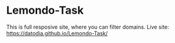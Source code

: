 # Lemondo-Task
This is full resposive site, where you can filter domains.
Live site:  https://datodia.github.io/Lemondo-Task/
